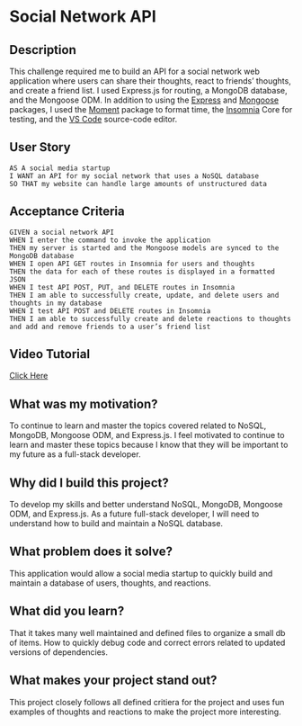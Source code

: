 # Social Network API

## Description

This challenge required me to build an API for a social network web application where users can share their thoughts, react to friends’ thoughts, and create a friend list. I used Express.js for routing, a MongoDB database, and the Mongoose ODM. In addition to using the [Express](https://www.npmjs.com/package/express) and [Mongoose](https://www.npmjs.com/package/mongoose) packages, I used the [Moment](https://www.npmjs.com/package/moment) package to format time, the [Insomnia](https://insomnia.rest/) Core for testing, and the [VS Code](https://code.visualstudio.com/) source-code editor.

## User Story

```
AS A social media startup
I WANT an API for my social network that uses a NoSQL database
SO THAT my website can handle large amounts of unstructured data
```

## Acceptance Criteria

```
GIVEN a social network API
WHEN I enter the command to invoke the application
THEN my server is started and the Mongoose models are synced to the MongoDB database
WHEN I open API GET routes in Insomnia for users and thoughts
THEN the data for each of these routes is displayed in a formatted JSON
WHEN I test API POST, PUT, and DELETE routes in Insomnia
THEN I am able to successfully create, update, and delete users and thoughts in my database
WHEN I test API POST and DELETE routes in Insomnia
THEN I am able to successfully create and delete reactions to thoughts and add and remove friends to a user’s friend list
```

## Video Tutorial

[Click Here](https://youtu.be/AFRxvV7LxRg)

## What was my motivation?

To continue to learn and master the topics covered related to NoSQL, MongoDB, Mongoose ODM, and Express.js. I feel motivated to continue to learn and master these topics because I know that they will be important to my future as a full-stack developer.

## Why did I build this project?

To develop my skills and better understand NoSQL, MongoDB, Mongoose ODM, and Express.js. As a future full-stack developer, I will need to understand how to build and maintain a NoSQL database.

## What problem does it solve?

This application would allow a social media startup to quickly build and maintain a database of users, thoughts, and reactions.

## What did you learn?

That it takes many well maintained and defined files to organize a small db of items. How to quickly debug code and correct errors related to updated versions of dependencies.

## What makes your project stand out?

This project closely follows all defined critiera for the project and uses fun examples of thoughts and reactions to make the project more interesting.